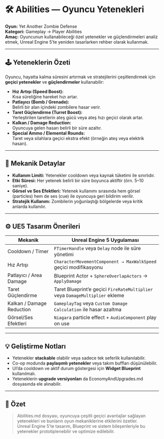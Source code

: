 # 🛠️ Abilities — Oyuncu Yetenekleri

**Oyun:** Yet Another Zombie Defense  
**Kategori:** Gameplay → Player Abilities  
**Amaç:** Oyuncunun kullanabileceği özel yetenekler ve güçlendirmeleri analiz etmek, Unreal Engine 5’te yeniden tasarlarken rehber olarak kullanmak.

---

## 🕹️ Yeteneklerin Özeti

Oyuncu, hayatta kalma süresini artırmak ve stratejilerini çeşitlendirmek için **geçici yetenekler** ve **güçlendirmeler** kullanabilir:

- **Hız Artışı (Speed Boost):**  
  Kısa süreliğine hareket hızı artar.  
- **Patlayıcı (Bomb / Grenade):**  
  Belirli bir alan içindeki zombilere hasar verir.  
- **Taret Güçlendirme (Turret Boost):**  
  Yerleştirilen taretlerin ateş gücü veya ateş hızı geçici olarak artar.  
- **Kalkan / Damage Reduction:**  
  Oyuncuya gelen hasarı belirli bir süre azaltır.  
- **Special Ammo / Elemental Rounds:**  
  Taret veya silahlara geçici ekstra efekt (örneğin ateş veya elektrik hasarı).

---

## 🔄 Mekanik Detaylar

- **Kullanım Limiti:** Yetenekler cooldown veya kaynak tüketimi ile sınırlıdır.  
- **Etki Süresi:** Her yetenek belirli bir süre boyunca aktiftir (örn. 5–10 saniye).  
- **Görsel ve Ses Efektleri:** Yetenek kullanımı sırasında hem görsel (particles) hem de ses (cue) ile oyuncuya geri bildirim verilir.  
- **Stratejik Kullanım:** Zombilerin yoğunlaştığı bölgelerde veya kritik anlarda kullanılır.

---

## ⚙️ UE5 Tasarım Önerileri

| Mekanik | Unreal Engine 5 Uygulaması |
|---------|---------------------------|
| Cooldown / Timer | `FTimerHandle` veya `Delay` node ile süre yönetimi |
| Hız Artışı | `CharacterMovementComponent → MaxWalkSpeed` geçici modifikasyonu |
| Patlayıcı / Area Damage | Blueprint Actor + `SphereOverlapActors` → `ApplyDamage` |
| Taret Güçlendirme | Taret Blueprint’e geçici `FireRateMultiplier` veya `DamageMultiplier` ekleme |
| Kalkan / Damage Reduction | `GameplayTag` veya `Custom Damage Calculation` ile hasar azaltma |
| Görsel/Ses Efektleri | `Niagara` particle effect + `AudioComponent` play on use |

---

## 💡 Geliştirme Notları

- Yetenekler **stackable** olabilir veya sadece tek seferlik kullanılabilir.  
- Co-op modunda **paylaşımlı yetenekler** veya takım buffları düşünülebilir.  
- UI’da cooldown ve aktif durum göstergesi için **Widget Blueprint** kullanılmalı.  
- Yeteneklerin **upgrade versiyonları** da EconomyAndUpgrades.md dosyasında ele alınabilir.

---

## 📌 Özet

> Abilities.md dosyası, oyuncuya çeşitli geçici avantajlar sağlayan yetenekleri ve bunların oyun mekaniklerine etkilerini özetler.  
> Unreal Engine 5’te tasarım, Blueprint ve sistem bileşenleriyle bu yetenekler prototiplenebilir ve optimize edilebilir.

